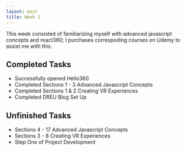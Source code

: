 ```yaml
---
layout: post
title: Week 1
---
```


This week consisted of familiarizing myself with advanced javascript concepts and react360; I purchases correspoding courses on Udemy to assist me with this. 

## Completed Tasks
* Successfully opened Hello360
* Completed Sections 1 - 3 Advanced Javascript Concepts
* Completed Sections 1 & 2 Creating VR Experiences
* Completed DREU Blog Set Up

## Unfinished Tasks
* Sections 4 - 17 Advanced Javascript Concepts
* Sections 3 - 8 Creating VR Experiences
* Step One of Project Development
